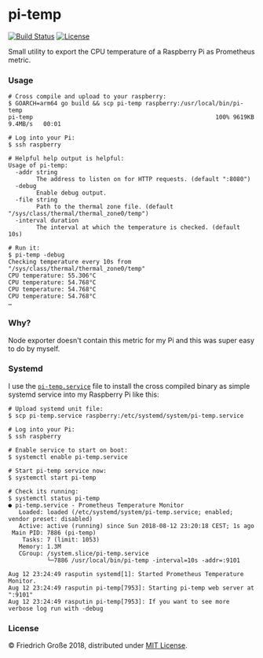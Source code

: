 # pi-temp

[![Build Status](https://secure.travis-ci.org/fgrosse/pi-temp.png?branch=master)](http://travis-ci.org/fgrosse/pi-temp)
[![License](https://img.shields.io/badge/license-MIT-4183c4.svg)](https://github.com/fgrosse/pi-temp/blob/master/LICENSE)

Small utility to export the CPU temperature of a Raspberry Pi as Prometheus metric.

### Usage

```shell
# Cross compile and upload to your raspberry:
$ GOARCH=arm64 go build && scp pi-temp raspberry:/usr/local/bin/pi-temp
pi-temp                                                    100% 9619KB   9.4MB/s   00:01

# Log into your Pi:
$ ssh raspberry

# Helpful help output is helpful:
Usage of pi-temp:
  -addr string
    	The address to listen on for HTTP requests. (default ":8080")
  -debug
    	Enable debug output.
  -file string
    	Path to the thermal zone file. (default "/sys/class/thermal/thermal_zone0/temp")
  -interval duration
    	The interval at which the temperature is checked. (default 10s)

# Run it:
$ pi-temp -debug
Checking temperature every 10s from "/sys/class/thermal/thermal_zone0/temp"
CPU temperature: 55.306°C
CPU temperature: 54.768°C
CPU temperature: 54.768°C
CPU temperature: 54.768°C
…
```

### Why?

Node exporter doesn't contain this metric for my Pi and this was super easy
to do by myself.

### Systemd

I use the [`pi-temp.service`](pi-temp.service) file to install the cross compiled
binary as simple systemd service into my Raspberry Pi like this:

```shell
# Upload systemd unit file:
$ scp pi-temp.service raspberry:/etc/systemd/system/pi-temp.service

# Log into your Pi:
$ ssh raspberry

# Enable service to start on boot:
$ systemctl enable pi-temp.service

# Start pi-temp service now:
$ systemctl start pi-temp

# Check its running:
$ systemctl status pi-temp
● pi-temp.service - Prometheus Temperature Monitor
   Loaded: loaded (/etc/systemd/system/pi-temp.service; enabled; vendor preset: disabled)
   Active: active (running) since Sun 2018-08-12 23:20:18 CEST; 1s ago
 Main PID: 7886 (pi-temp)
    Tasks: 7 (limit: 1053)
   Memory: 1.3M
   CGroup: /system.slice/pi-temp.service
           └─7886 /usr/local/bin/pi-temp -interval=10s -addr=:9101

Aug 12 23:24:49 rasputin systemd[1]: Started Prometheus Temperature Monitor.
Aug 12 23:24:49 rasputin pi-temp[7953]: Starting pi-temp web server at ":9101"
Aug 12 23:24:49 rasputin pi-temp[7953]: If you want to see more verbose log run with -debug
```

### License

© Friedrich Große 2018, distributed under [MIT License](LICENSE).
